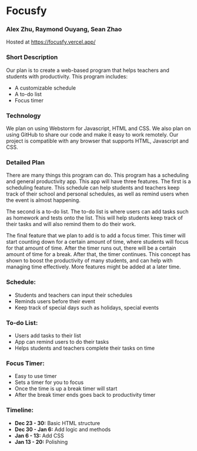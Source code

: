 # Focusfy

### Alex Zhu, Raymond Ouyang, Sean Zhao

Hosted at https://focusfy.vercel.app/

### Short Description
Our plan is to create a web-based program that helps teachers and students with productivity. This program includes:
* A customizable schedule
* A to-do list
* Focus timer

### Technology
We plan on using Webstorm for Javascript, HTML and CSS. We also plan on using GitHub to share our code and make it easy to work remotely. Our project is compatible with any browser that supports HTML, Javascript and CSS.

### Detailed Plan
There are many things this program can do. This program has a scheduling and general productivity app. This app will have three features. The first is a scheduling feature. This schedule can help students and teachers keep track of their school and personal schedules, as well as remind users when the event is almost happening. 

The second is a to-do list. The to-do list is where users can add tasks such as homework and tests onto the list. This will help students keep track of their tasks and will also remind them to do their work. 

The final feature that we plan to add is to add a focus timer. This timer will start counting down for a certain amount of time, where students will focus for that amount of time. After the timer runs out, there will be a certain amount of time for a break. After that, the timer continues. This concept has shown to boost the productivity of many students, and can help with managing time effectively. More features might be added at a later time.

### Schedule:
  * Students and teachers can input their schedules
  * Reminds users before their event
  * Keep track of special days such as holidays, special events

### To-do List:
  * Users add tasks to their list
  * App can remind users to do their tasks
  * Helps students and teachers complete their tasks on time

### Focus Timer:
  * Easy to use timer
  * Sets a timer for you to focus
  * Once the time is up a break timer will start
  * After the break timer ends goes back to productivity timer

### Timeline:
  * **Dec 23 - 30:** Basic HTML structure
  * **Dec 30 - Jan 6:** Add logic and methods
  * **Jan 6 - 13:** Add CSS
  * **Jan 13 - 20:** Polishing
